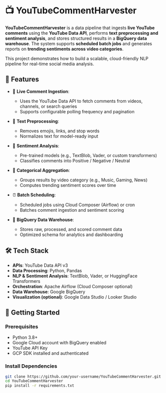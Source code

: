 # 📺 YouTubeCommentHarvester

**YouTubeCommentHarvester** is a data pipeline that ingests **live YouTube comments** using the **YouTube Data API**, performs **text preprocessing and sentiment analysis**, and stores structured results in a **BigQuery data warehouse**. The system supports **scheduled batch jobs** and generates reports on **trending sentiments across video categories**.

This project demonstrates how to build a scalable, cloud-friendly NLP pipeline for real-time social media analysis.



## 📌 Features

- 🔄 **Live Comment Ingestion**:
  - Uses the YouTube Data API to fetch comments from videos, channels, or search queries
  - Supports configurable polling frequency and pagination

- 🧹 **Text Preprocessing**:
  - Removes emojis, links, and stop words
  - Normalizes text for model-ready input

- 💬 **Sentiment Analysis**:
  - Pre-trained models (e.g., TextBlob, Vader, or custom transformers)
  - Classifies comments into Positive / Negative / Neutral

- 🧠 **Categorical Aggregation**:
  - Groups results by video category (e.g., Music, Gaming, News)
  - Computes trending sentiment scores over time

- ⏰ **Batch Scheduling**:
  - Scheduled jobs using Cloud Composer (Airflow) or cron
  - Batches comment ingestion and sentiment scoring

- 🧾 **BigQuery Data Warehouse**:
  - Stores raw, processed, and scored comment data
  - Optimized schema for analytics and dashboarding



## 🛠️ Tech Stack

- **APIs**: YouTube Data API v3
- **Data Processing**: Python, Pandas
- **NLP & Sentiment Analysis**: TextBlob, Vader, or HuggingFace Transformers
- **Orchestration**: Apache Airflow (Cloud Composer optional)
- **Data Warehouse**: Google BigQuery
- **Visualization (optional)**: Google Data Studio / Looker Studio



## 🚀 Getting Started

### Prerequisites

- Python 3.8+
- Google Cloud account with BigQuery enabled
- YouTube API Key
- GCP SDK installed and authenticated

### Install Dependencies

```bash
git clone https://github.com/your-username/YouTubeCommentHarvester.git
cd YouTubeCommentHarvester
pip install -r requirements.txt
